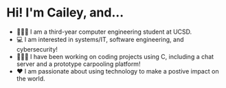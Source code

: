 # Hi! I'm Cailey, and...

- 🧜🏼‍♀️ I am a third-year computer engineering student at UCSD.
- 💻 I am interested in systems/IT, software engineering, and cybersecurity!
- 👩🏻‍🏫 I have been working on coding projects using C, including a chat server and a prototype carpooling platform!
- ♥️ I am passionate about using technology to make a postive impact on the world.


